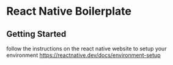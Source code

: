 # React Native Boilerplate

## Getting Started

follow the instructions on the react native website to setup your environment
https://reactnative.dev/docs/environment-setup

